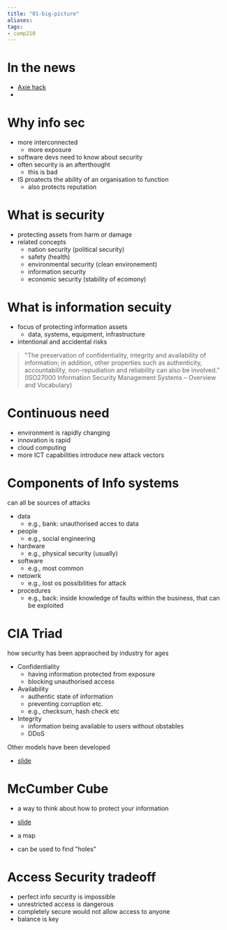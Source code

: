 ```yaml
---
title: "01-big-picture"
aliases: 
tags: 
- comp210
---
```


# In the news

- [Axie hack](https://thehackernews.com/2022/07/hackers-used-fake-job-offer-to-hack-and.html)
- 

# Why info sec
- more interconnected
	- more exposure
- software devs need to know about security
- often security is an afterthought
	- this is bad
- IS proatects the ability of an organisation to function
	- also protects reputation

# What is security
- protecting assets from harm or damage
- related concepts
	- nation security (political security)
	- safety (health)
	- environmental security (clean environement)
	- information security 
	- economic security (stability of ecomony)

# What is information secuity
- focus of protecting information assets
	- data, systems, equipment, infrastructure
- intentional and accidental risks

> "The preservation of confidentiality, integrity and availability of information; in addition, other properties such as authenticity, accountability, non-repudiation and reliability can also be involved.” 
> (ISO27000 Information Security Management Systems – Overview and Vocabulary)

# Continuous need
- environment is rapidly changing
- innovation is rapid
- cloud computing
- more ICT capabilities introduce new attack vectors

# Components of Info systems
can all be sources of attacks

- data
	- e.g., bank: unauthorised acces to data
- people
	- e.g., social engineering
- hardware
	- e.g., physical security (usually)
- software
	- e.g., most common
- netowrk
	- e.g., lost os possibilities for attack
- procedures
	- e.g., back: inside knowledge of faults within the business, that can be exploited

# CIA Triad
how security has been appraoched by industry for ages

- Confidentiality
	- having information protected from exposure
	- blocking unauthorised access
- Availability
	- authentic state of information
	- preventing corruption etc.
	- e.g., checksum, hash check etc
- Integrity
	- information being available to users without obstables 
	- DDoS

Other models have been developed
- [slide](https://i.imgur.com/GJfb8Ph.png)

# McCumber Cube
- a way to think about how to protect your information
- [slide](https://i.imgur.com/5Ls2yUp.png)

- a map
- can be used to find "holes"

# Access Security tradeoff
- perfect info security is impossible
- unrestricted access is dangerous
- completely secure would not allow access to anyone
- balance is key

